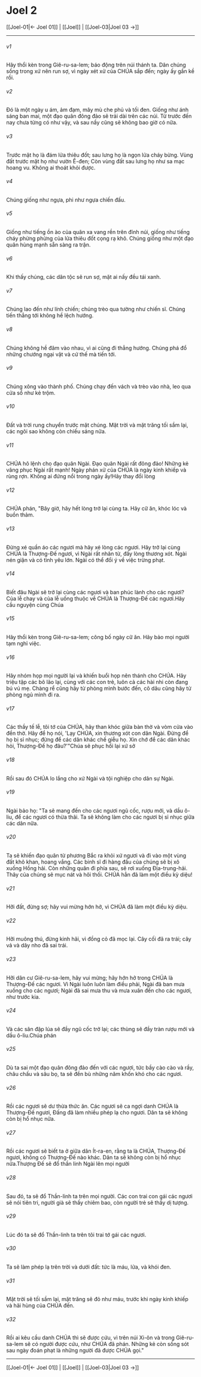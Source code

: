 # Joel 2

[[Joel-01|← Joel 01]] | [[Joel]] | [[Joel-03|Joel 03 →]]
***



###### v1 
Hãy thổi kèn trong Giê-ru-sa-lem; báo động trên núi thánh ta. Dân chúng sống trong xứ nên run sợ, vì ngày xét xử của CHÚA sắp đến; ngày ấy gần kề rồi. 

###### v2 
Đó là một ngày u ám, ảm đạm, mây mù che phủ và tối đen. Giống như ánh sáng ban mai, một đạo quân đông đảo sẽ trải dài trên các núi. Từ trước đến nay chưa từng có như vậy, và sau nầy cũng sẽ không bao giờ có nữa. 

###### v3 
Trước mặt họ là đám lửa thiêu đốt; sau lưng họ là ngọn lửa cháy bừng. Vùng đất trước mặt họ như vườn Ê-đen; Còn vùng đất sau lưng họ như sa mạc hoang vu. Không ai thoát khỏi được. 

###### v4 
Chúng giống như ngựa, phi như ngựa chiến đấu. 

###### v5 
Giống như tiếng ồn ào của quân xa vang rền trên đỉnh núi, giống như tiếng cháy phừng phừng của lửa thiêu đốt cọng rạ khô. Chúng giống như một đạo quân hùng mạnh sẵn sàng ra trận. 

###### v6 
Khi thấy chúng, các dân tộc sẽ run sợ, mặt ai nấy đều tái xanh. 

###### v7 
Chúng lao đến như lính chiến; chúng trèo qua tường như chiến sĩ. Chúng tiến thẳng tới không hề lệch hướng. 

###### v8 
Chúng không hề đâm vào nhau, vì ai cũng đi thẳng hướng. Chúng phá đổ những chướng ngại vật và cứ thế mà tiến tới. 

###### v9 
Chúng xông vào thành phố. Chúng chạy đến vách và trèo vào nhà, leo qua cửa sổ như kẻ trộm. 

###### v10 
Đất và trời rung chuyển trước mặt chúng. Mặt trời và mặt trăng tối sầm lại, các ngôi sao không còn chiếu sáng nữa. 

###### v11 
CHÚA hô lệnh cho đạo quân Ngài. Đạo quân Ngài rất đông đảo! Những kẻ vâng phục Ngài rất mạnh! Ngày phán xử của CHÚA là ngày kinh khiếp và rùng rợn. Không ai đứng nổi trong ngày ấy!Hãy thay đổi lòng 

###### v12 
CHÚA phán, "Bây giờ, hãy hết lòng trở lại cùng ta. Hãy cữ ăn, khóc lóc và buồn thảm. 

###### v13 
Đừng xé quần áo các ngươi mà hãy xé lòng các ngươi. Hãy trở lại cùng CHÚA là Thượng-Đế ngươi, vì Ngài rất nhân từ, đầy lòng thương xót. Ngài nén giận và có tình yêu lớn. Ngài có thể đổi ý về việc trừng phạt. 

###### v14 
Biết đâu Ngài sẽ trở lại cùng các ngươi và ban phúc lành cho các ngươi? Của lễ chay và của lễ uống thuộc về CHÚA là Thượng-Đế các ngươi.Hãy cầu nguyện cùng Chúa 

###### v15 
Hãy thổi kèn trong Giê-ru-sa-lem; công bố ngày cữ ăn. Hãy bảo mọi người tạm nghỉ việc. 

###### v16 
Hãy nhóm họp mọi người lại và khiến buổi họp nên thánh cho CHÚA. Hãy triệu tập các bô lão lại, cùng với các con trẻ, luôn cả các hài nhi còn đang bú vú mẹ. Chàng rể cũng hãy từ phòng mình bước đến, cô dâu cũng hãy từ phòng ngủ mình đi ra. 

###### v17 
Các thầy tế lễ, tôi tớ của CHÚA, hãy than khóc giữa bàn thờ và vòm cửa vào đền thờ. Hãy để họ nói, 'Lạy CHÚA, xin thương xót con dân Ngài. Đừng để họ bị sỉ nhục; đừng để các dân khác chế giễu họ. Xin chớ để các dân khác hỏi, Thượng-Đế họ đâu?'"Chúa sẽ phục hồi lại xứ sở 

###### v18 
Rồi sau đó CHÚA lo lắng cho xứ Ngài và tội nghiệp cho dân sự Ngài. 

###### v19 
Ngài bảo họ: "Ta sẽ mang đến cho các ngươi ngũ cốc, rượu mới, và dầu ô-liu, để các ngươi có thừa thãi. Ta sẽ không làm cho các ngươi bị sỉ nhục giữa các dân nữa. 

###### v20 
Ta sẽ khiến đạo quân từ phương Bắc ra khỏi xứ ngươi và đi vào một vùng đất khô khan, hoang vắng. Các binh sĩ đi hàng đầu của chúng sẽ bị xô xuống Hồng hải. Còn những quân đi phía sau, sẽ rơi xuống Địa-trung-hải. Thây của chúng sẽ mục nát và hôi thối. CHÚA hẳn đã làm một điều kỳ diệu! 

###### v21 
Hỡi đất, đừng sợ; hãy vui mừng hớn hở, vì CHÚA đã làm một điều kỳ diệu. 

###### v22 
Hỡi muông thú, đừng kinh hãi, vì đồng cỏ đã mọc lại. Cây cối đã ra trái; cây vả và dây nho đã sai trái. 

###### v23 
Hỡi dân cư Giê-ru-sa-lem, hãy vui mừng; hãy hớn hở trong CHÚA là Thượng-Đế các ngươi. Vì Ngài luôn luôn làm điều phải, Ngài đã ban mưa xuống cho các ngươi; Ngài đã sai mưa thu và mưa xuân đến cho các ngươi, như trước kia. 

###### v24 
Và các sân đập lúa sẽ đầy ngũ cốc trở lại; các thùng sẽ đầy tràn rượu mới và dầu ô-liu.Chúa phán 

###### v25 
Dù ta sai một đạo quân đông đảo đến với các ngươi, tức bầy cào cào và rầy, châu chấu và sâu bọ, ta sẽ đền bù những năm khốn khó cho các ngươi. 

###### v26 
Rồi các ngươi sẽ dư thừa thức ăn. Các ngươi sẽ ca ngợi danh CHÚA là Thượng-Đế ngươi, Đấng đã làm nhiều phép lạ cho ngươi. Dân ta sẽ không còn bị hổ nhục nữa. 

###### v27 
Rồi các ngươi sẽ biết ta ở giữa dân Ít-ra-en, rằng ta là CHÚA, Thượng-Đế ngươi, không có Thượng-Đế nào khác. Dân ta sẽ không còn bị hổ nhục nữa.Thượng Đế sẽ đổ thần linh Ngài lên mọi người 

###### v28 
Sau đó, ta sẽ đổ Thần-linh ta trên mọi người. Các con trai con gái các ngươi sẽ nói tiên tri, người già sẽ thấy chiêm bao, còn người trẻ sẽ thấy dị tượng. 

###### v29 
Lúc đó ta sẽ đổ Thần-linh ta trên tôi trai tớ gái các ngươi. 

###### v30 
Ta sẽ làm phép lạ trên trời và dưới đất: tức là máu, lửa, và khói đen. 

###### v31 
Mặt trời sẽ tối sầm lại, mặt trăng sẽ đỏ như máu, trước khi ngày kinh khiếp và hãi hùng của CHÚA đến. 

###### v32 
Rồi ai kêu cầu danh CHÚA thì sẽ được cứu, vì trên núi Xi-ôn và trong Giê-ru-sa-lem sẽ có người được cứu, như CHÚA đã phán. Những kẻ còn sống sót sau ngày đoán phạt là những người đã được CHÚA gọi."

***
[[Joel-01|← Joel 01]] | [[Joel]] | [[Joel-03|Joel 03 →]]
